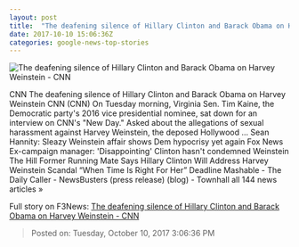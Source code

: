 ```yaml
---
layout: post
title:  "The deafening silence of Hillary Clinton and Barack Obama on Harvey Weinstein - CNN"
date: 2017-10-10 15:06:36Z
categories: google-news-top-stories
---
```


![The deafening silence of Hillary Clinton and Barack Obama on Harvey Weinstein - CNN](http://i2.cdn.cnn.com/cnnnext/dam/assets/171009105637-harvey-weinstein-hillary-clinton-2012-super-tease.jpg)

CNN The deafening silence of Hillary Clinton and Barack Obama on Harvey Weinstein CNN (CNN) On Tuesday morning, Virginia Sen. Tim Kaine, the Democratic party's 2016 vice presidential nominee, sat down for an interview on CNN's "New Day." Asked about the allegations of sexual harassment against Harvey Weinstein, the deposed Hollywood ... Sean Hannity: Sleazy Weinstein affair shows Dem hypocrisy yet again Fox News Ex-campaign manager: 'Disappointing' Clinton hasn't condemned Weinstein The Hill Former Running Mate Says Hillary Clinton Will Address Harvey Weinstein Scandal “When Time Is Right For Her” Deadline Mashable - The Daily Caller - NewsBusters (press release) (blog) - Townhall all 144 news articles »


Full story on F3News: [The deafening silence of Hillary Clinton and Barack Obama on Harvey Weinstein - CNN](http://www.f3nws.com/n/HFgqhH)

> Posted on: Tuesday, October 10, 2017 3:06:36 PM
